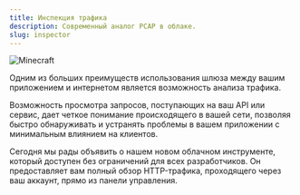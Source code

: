 ```yaml
---
title: Инспекция трафика
description: Современный аналог PCAP в облаке.
slug: inspector
---
```


![Minecraft](/img/inspector.png)

Одним из больших преимуществ использования шлюза между вашим приложением и интернетом является возможность анализа трафика.

Возможность просмотра запросов, поступающих на ваш API или сервис, дает четкое понимание происходящего в вашей сети, позволяя быстро обнаруживать и устранять проблемы в вашем приложении с минимальным влиянием на клиентов.

Сегодня мы рады объявить о нашем новом облачном инструменте, который доступен без ограничений для всех разработчиков.
Он предоставляет вам полный обзор HTTP-трафика, проходящего через ваш аккаунт, прямо из панели управления.

